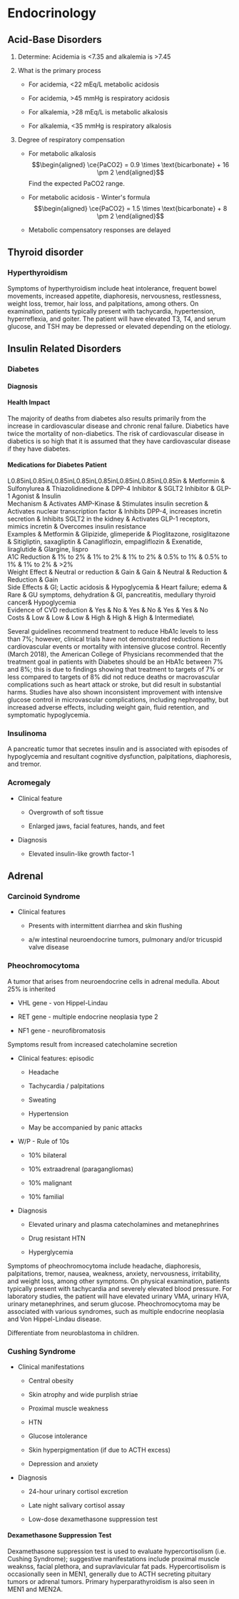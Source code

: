 Endocrinology
=============

Acid-Base Disorders
-------------------

1.  Determine: Acidemia is \<7.35 and alkalemia is \>7.45

2.  What is the primary process

    -   For acidemia, \<22 mEq/L metabolic acidosis

    -   For acidemia, \>45 mmHg is respiratory acidosis

    -   For alkalemia, \>28 mEq/L is metabolic alkalosis

    -   For alkalemia, \<35 mmHg is respiratory alkalosis

3.  Degree of respiratory compensation

    -   For metabolic alkalosis $$\begin{aligned}
                    \ce{PaCO2} = 0.9 \times \text{bicarbonate} + 16 \pm 2
                \end{aligned}$$ Find the expected PaCO2 range.

    -   For metabolic acidosis - Winter's formula $$\begin{aligned}
                    \ce{PaCO2} = 1.5 \times \text{bicarbonate} + 8 \pm 2
                \end{aligned}$$

    -   Metabolic compensatory responses are delayed

Thyroid disorder
----------------

### Hyperthyroidism

Symptoms of hyperthyroidism include heat intolerance, frequent bowel movements, increased appetite, diaphoresis, nervousness, restlessness, weight loss, tremor, hair loss, and palpitations, among others. On examination, patients typically present with tachycardia, hypertension, hyperreflexia, and goiter. The patient will have elevated T3, T4, and serum glucose, and TSH may be depressed or elevated depending on the etiology.

Insulin Related Disorders
-------------------------

### Diabetes

#### Diagnosis

#### Health Impact

The majority of deaths from diabetes also results primarily from the increase in cardiovascular disease and chronic renal failure. Diabetics have twice the mortality of non-diabetics. The risk of cardiovascular disease in diabetics is so high that it is assumed that they have cardiovascular disease if they have diabetes.

#### Medications for Diabetes Patient

L0.85inL0.85inL0.85inL0.85inL0.85inL0.85inL0.85inL0.85in & Metformin & Sulfonylurea & Thiazolidinedione & DPP-4 Inhibitor & SGLT2 Inhibitor & GLP-1 Agonist & Insulin\
Mechanism & Activates AMP-Kinase & Stimulates insulin secretion & Activates nuclear transcription factor & Inhibits DPP-4, increases incretin secretion & Inhibits SGLT2 in the kidney & Activates GLP-1 receptors, mimics incretin & Overcomes insulin resistance\
Examples & Metformin & Glipizide, glimeperide & Pioglitazone, rosiglitazone & Sitigliptin, saxagliptin & Canagliflozin, empagliflozin & Exenatide, liraglutide & Glargine, lispro\
A1C Reduction & 1% to 2% & 1% to 2% & 1% to 2% & 0.5% to 1% & 0.5% to 1% & 1% to 2% & \>2%\
Weight Effect & Neutral or reduction & Gain & Gain & Neutral & Reduction & Reduction & Gain\
Side Effects & GI; Lactic acidosis & Hypoglycemia & Heart failure; edema & Rare & GU symptoms, dehydration & GI, pancreatitis, medullary thyroid cancer& Hypoglycemia\
Evidence of CVD reduction & Yes & No & Yes & No & Yes & Yes & No\
Costs & Low & Low & Low & High & High & High & Intermediate\

Several guidelines recommend treatment to reduce HbA1c levels to less than 7%; however, clinical trials have not demonstrated reductions in cardiovascular events or mortality with intensive glucose control. Recently (March 2018), the American College of Physicians recommended that the treatment goal in patients with Diabetes should be an HbA1c between 7% and 8%; this is due to findings showing that treatment to targets of 7% or less compared to targets of 8% did not reduce deaths or macrovascular complications such as heart attack or stroke, but did result in substantial harms. Studies have also shown inconsistent improvement with intensive glucose control in microvascular complications, including nephropathy, but increased adverse effects, including weight gain, fluid retention, and symptomatic hypoglycemia.

### Insulinoma

A pancreatic tumor that secretes insulin and is associated with episodes of hypoglycemia and resultant cognitive dysfunction, palpitations, diaphoresis, and tremor.

### Acromegaly

-   Clinical feature

    -   Overgrowth of soft tissue

    -   Enlarged jaws, facial features, hands, and feet

-   Diagnosis

    -   Elevated insulin-like growth factor-1

Adrenal
-------

### Carcinoid Syndrome

-   Clinical features

    -   Presents with intermittent diarrhea and skin flushing

    -   a/w intestinal neuroendocrine tumors, pulmonary and/or tricuspid valve disease

### Pheochromocytoma

A tumor that arises from neuroendocrine cells in adrenal medulla. About 25% is inherited

-   VHL gene - von Hippel-Lindau

-   RET gene - multiple endocrine neoplasia type 2

-   NF1 gene - neurofibromatosis

Symptoms result from increased catecholamine secretion

-   Clinical features: episodic

    -   Headache

    -   Tachycardia / palpitations

    -   Sweating

    -   Hypertension

    -   May be accompanied by panic attacks

-   W/P - Rule of 10s

    -   10% bilateral

    -   10% extraadrenal (paragangliomas)

    -   10% malignant

    -   10% familial

-   Diagnosis

    -   Elevated urinary and plasma catecholamines and metanephrines

    -   Drug resistant HTN

    -   Hyperglycemia

Symptoms of pheochromocytoma include headache, diaphoresis, palpitations, tremor, nausea, weakness, anxiety, nervousness, irritability, and weight loss, among other symptoms. On physical examination, patients typically present with tachycardia and severely elevated blood pressure. For laboratory studies, the patient will have elevated urinary VMA, urinary HVA, urinary metanephrines, and serum glucose. Pheochromocytoma may be associated with various syndromes, such as multiple endocrine neoplasia and Von Hippel-Lindau disease.

Differentiate from neuroblastoma in children.

### Cushing Syndrome

-   Clinical manifestations

    -   Central obesity

    -   Skin atrophy and wide purplish striae

    -   Proximal muscle weakness

    -   HTN

    -   Glucose intolerance

    -   Skin hyperpigmentation (if due to ACTH excess)

    -   Depression and anxiety

-   Diagnosis

    -   24-hour urinary cortisol excretion

    -   Late night salivary cortisol assay

    -   Low-dose dexamethasone suppression test

#### Dexamethasone Suppression Test
Dexamethasone suppression test is used to evaluate hypercortisolism (i.e. Cushing Syndrome); suggestive manifestations include proximal muscle weaknss, facial plethora, and supravlavicular fat pads. Hypercortisolism is occasionally seen in MEN1, generally due to ACTH secreting pituitary tumors or adrenal tumors. Primary hyperparathyroidism is also seen in MEN1 and MEN2A. 


